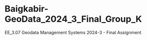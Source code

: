# Baigkabir-GeoData_2024_3_Final_Group_K
EE_3.07 Geodata Management Systems 2024-3 - Final Assignment

